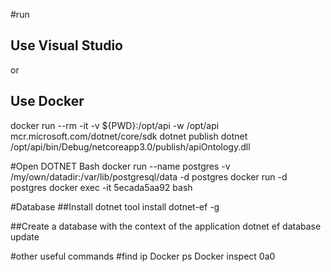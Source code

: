 #run 

## Use Visual Studio 

or 

## Use Docker
docker run --rm -it -v ${PWD}:/opt/api -w /opt/api mcr.microsoft.com/dotnet/core/sdk
dotnet publish
dotnet /opt/api/bin/Debug/netcoreapp3.0/publish/apiOntology.dll

#Open DOTNET Bash
docker run --name postgres -v /my/own/datadir:/var/lib/postgresql/data -d postgres
docker run -d postgres
docker exec -it 5ecada5aa92 bash

#Database
##Install
dotnet tool install dotnet-ef -g

##Create a database with the context of the application
dotnet ef database update

#other useful commands
#find ip
Docker ps
Docker inspect 0a0

